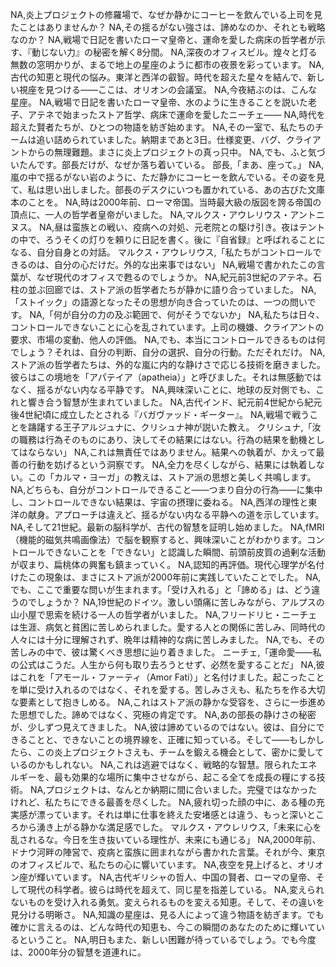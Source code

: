 NA,炎上プロジェクトの修羅場で、なぜか静かにコーヒーを飲んでいる上司を見たことはありませんか？
NA,その揺るがない強さは、諦めなのか、それとも戦略なのか？
NA,戦場で日記を書いたローマ皇帝と、運命を愛した病床の哲学者が示す、『動じない力』の秘密を解く8分間。
NA,深夜のオフィスビル。煌々と灯る無数の窓明かりが、まるで地上の星座のように都市の夜景を彩っています。
NA,古代の知恵と現代の悩み。東洋と西洋の叡智。時代を超えた星々を結んで、新しい視座を見つける——ここは、オリオンの会議室。
NA,今夜結ぶのは、こんな星座。
NA,戦場で日記を書いたローマ皇帝、水のように生きることを説いた老子、アテネで始まったストア哲学、病床で運命を愛したニーチェ——
NA,時代を超えた賢者たちが、ひとつの物語を紡ぎ始めます。
NA,その一室で、私たちのチームは追い詰められていました。納期まであと3日。仕様変更、バグ、クライアントからの無理難題。まさに炎上プロジェクトの真っ只中。
NA,でも、ふと気づいたんです。部長だけが、なぜか落ち着いている。
部長,「まあ、座って。」
NA,嵐の中で揺るがない岩のように、ただ静かにコーヒーを飲んでいる。その姿を見て、私は思い出しました。部長のデスクにいつも置かれている、あの古びた文庫本のことを。
NA,時は2000年前、ローマ帝国。当時最大級の版図を誇る帝国の頂点に、一人の哲学者皇帝がいました。
NA,マルクス・アウレリウス・アントニヌス。
NA,昼は蛮族との戦い、疫病への対処、元老院との駆け引き。夜はテントの中で、ろうそくの灯りを頼りに日記を書く。後に『自省録』と呼ばれることになる、自分自身との対話。
マルクス・アウレリウス,「私たちがコントロールできるのは、自分の心だけだ。外的な出来事ではない」
NA,戦場で書かれたこの言葉が、なぜ現代のオフィスで甦るのでしょうか。
NA,紀元前3世紀のアテネ。石柱の並ぶ回廊では、ストア派の哲学者たちが静かに語り合っていました。
NA,「ストイック」の語源となったその思想が向き合っていたのは、一つの問いです。
NA,「何が自分の力の及ぶ範囲で、何がそうでないか」
NA,私たちは日々、コントロールできないことに心を乱されています。上司の機嫌、クライアントの要求、市場の変動、他人の評価。
NA,でも、本当にコントロールできるものは何でしょう？それは、自分の判断、自分の選択、自分の行動。ただそれだけ。
NA,ストア派の哲学者たちは、外的な嵐に内的な静けさで応じる技術を磨きました。彼らはこの境地を「アパテイア（apatheia）」と呼びました。それは無感動ではなく、揺るがない内なる平静です。
NA,興味深いことに、地球の反対側でも、これと響き合う智慧が生まれていました。
NA,古代インド、紀元前4世紀から紀元後4世紀頃に成立したとされる『バガヴァッド・ギーター』。
NA,戦場で戦うことを躊躇する王子アルジュナに、クリシュナ神が説いた教え。
クリシュナ,「汝の職務は行為そのものにあり、決してその結果にはない。行為の結果を動機としてはならない」
NA,これは無責任ではありません。結果への執着が、かえって最善の行動を妨げるという洞察です。
NA,全力を尽くしながら、結果には執着しない。この「カルマ・ヨーガ」の教えは、ストア派の思想と美しく共鳴します。
NA,どちらも、自分がコントロールできること——つまり自分の行為——に集中し、コントロールできない結果は、宇宙の摂理に委ねる。
NA,西洋の理性と東洋の献身。アプローチは違えど、揺るがない内なる平静への道を示しています。
NA,そして21世紀。最新の脳科学が、古代の智慧を証明し始めました。
NA,fMRI（機能的磁気共鳴画像法）で脳を観察すると、興味深いことがわかります。コントロールできないことを「できない」と認識した瞬間、前頭前皮質の過剰な活動が収まり、扁桃体の興奮も鎮まっていく。
NA,認知的再評価。現代心理学が名付けたこの現象は、まさにストア派が2000年前に実践していたことでした。
NA,でも、ここで重要な問いが生まれます。「受け入れる」と「諦める」は、どう違うのでしょうか？
NA,19世紀のドイツ。激しい頭痛に苦しみながら、アルプスの山小屋で思索を続ける一人の哲学者がいました。
NA,フリードリヒ・ニーチェは生涯、病気と貧困に苦しめられました。愛する人との関係に苦しみ、同時代の人々には十分に理解されず、晩年は精神的な病に苦しみました。
NA,でも、その苦しみの中で、彼は驚くべき思想に辿り着きました。
ニーチェ,「運命愛——私の公式はこうだ。人生から何も取り去ろうとせず、必然を愛することだ」
NA,彼はこれを「アモール・ファーティ（Amor Fati）」と名付けました。起こったことを単に受け入れるのではなく、それを愛する。苦しみさえも、私たちを作る大切な要素として抱きしめる。
NA,これはストア派の静かな受容を、さらに一歩進めた思想でした。諦めではなく、究極の肯定です。
NA,あの部長の静けさの秘密が、少しずつ見えてきました。
NA,彼は諦めているのではない。彼は、自分にできることと、できないことの境界線を、正確に知っている。そして——もしかしたら、この炎上プロジェクトさえも、チームを鍛える機会として、密かに愛しているのかもしれない。
NA,これは逃避ではなく、戦略的な智慧。限られたエネルギーを、最も効果的な場所に集中させながら、起こる全てを成長の糧にする技術。
NA,プロジェクトは、なんとか納期に間に合いました。完璧ではなかったけれど、私たちにできる最善を尽くした。
NA,疲れ切った顔の中に、ある種の充実感が漂っています。それは単に仕事を終えた安堵感とは違う、もっと深いところから湧き上がる静かな満足感でした。
マルクス・アウレリウス,「未来に心を乱されるな。今日を生き抜いている理性が、未来にも通じる」
NA,2000年前、ドナウ河畔の陣営で、疫病と蛮族に囲まれながら書かれた言葉。それが今、東京のオフィスビルで、私たちの心に響いています。
NA,夜空を見上げると、オリオン座が輝いています。
NA,古代ギリシャの哲人、中国の賢者、ローマの皇帝、そして現代の科学者。彼らは時代を超えて、同じ星を指差している。
NA,変えられないものを受け入れる勇気。変えられるものを変える知恵。そして、その違いを見分ける明晰さ。
NA,知識の星座は、見る人によって違う物語を紡ぎます。でも確かに言えるのは、どんな時代の知恵も、今この瞬間のあなたのために輝いているということ。
NA,明日もまた、新しい困難が待っているでしょう。でも今度は、2000年分の智慧を道連れに。